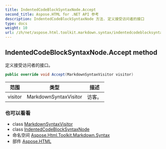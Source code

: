 ```yaml
---
title: IndentedCodeBlockSyntaxNode.Accept
second_title: Aspose.HTML for .NET API 参考
description: IndentedCodeBlockSyntaxNode 方法. 定义接受访问者的接口
type: docs
weight: 10
url: /zh/net/aspose.html.toolkit.markdown.syntax/indentedcodeblocksyntaxnode/accept/
---
```

## IndentedCodeBlockSyntaxNode.Accept method

定义接受访问者的接口。

```csharp
public override void Accept(MarkdownSyntaxVisitor visitor)
```

| 范围 | 类型 | 描述 |
| --- | --- | --- |
| visitor | MarkdownSyntaxVisitor | 访客。 |

### 也可以看看

* class [MarkdownSyntaxVisitor](../../markdownsyntaxvisitor/)
* class [IndentedCodeBlockSyntaxNode](../)
* 命名空间 [Aspose.Html.Toolkit.Markdown.Syntax](../../indentedcodeblocksyntaxnode/)
* 部件 [Aspose.HTML](../../../)


